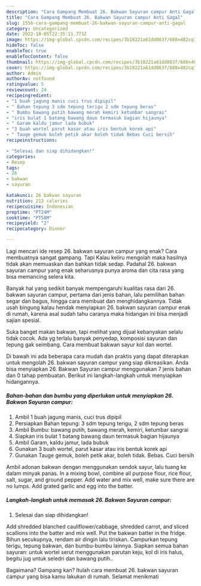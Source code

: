 ```yaml
---
description: "Cara Gampang Membuat 26. Bakwan Sayuran campur Anti Gagal"
title: "Cara Gampang Membuat 26. Bakwan Sayuran campur Anti Gagal"
slug: 1556-cara-gampang-membuat-26-bakwan-sayuran-campur-anti-gagal
category: Uncategorized
date: 2022-10-05T22:35:11.773Z
image: https://img-global.cpcdn.com/recipes/3b18221a61dd863f/680x482cq70/26-bakwan-sayuran-campur-foto-resep-utama.jpg
hideToc: false
enableToc: true
enableTocContent: false
thumbnail: https://img-global.cpcdn.com/recipes/3b18221a61dd863f/680x482cq70/26-bakwan-sayuran-campur-foto-resep-utama.jpg
cover: https://img-global.cpcdn.com/recipes/3b18221a61dd863f/680x482cq70/26-bakwan-sayuran-campur-foto-resep-utama.jpg
author: Admin
authorAv: notfound
ratingvalue: 5
reviewcount: 24
recipeingredient:
- "1 buah jagung manis cuci trus dipipil"
- " Bahan tepung 3 sdm tepung terigu 2 sdm tepung beras"
- " Bumbu bawang putih bawang merah kemiri ketumbar sangrai"
- "iris bulat 1 batang bawang daun termasuk bagian hijaunya"
- " Garam kaldu jamur lada bubuk"
- "3 buah wortel parut kasar atau iris bentuk korek api"
- " Tauge gemuk boleh petik akar boleh tidak Bebas Cuci bersih"
recipeinstructions:

- "Selesai dan siap dihidangkan!"
categories:
- Resep
tags:
- 26
- bakwan
- sayuran

katakunci: 26 bakwan sayuran 
nutrition: 213 calories
recipecuisine: Indonesian
preptime: "PT24M"
cooktime: "PT58M"
recipeyield: "2"
recipecategory: Dinner

---
```



Lagi mencari ide resep 26. bakwan sayuran campur yang enak? Cara membuatnya sangat gampang. Tapi Kalau keliru mengolah maka hasilnya tidak akan memuaskan dan bahkan tidak sedap. Padahal 26. bakwan sayuran campur yang enak seharusnya punya aroma dan cita rasa yang bisa memancing selera kita.


Banyak hal yang sedikit banyak mempengaruhi kualitas rasa dari 26. bakwan sayuran campur, pertama dari jenis bahan, lalu pemilihan bahan segar dan bagus, hingga cara membuat dan menghidangkannya. Tidak usah bingung kalau hendak menyiapkan 26. bakwan sayuran campur enak di rumah, karena asal sudah tahu caranya maka hidangan ini bisa menjadi sajian spesial.

Suka banget makan bakwan, tapi melihat yang dijual kebanyakan selalu tidak cocok. Ada yg terlalu banyak penyedap, komposisi sayuran dan tepung gak seimbang. Cara membuat bakwan sayur kol dan wortel.


Di bawah ini ada beberapa cara mudah dan praktis yang dapat diterapkan untuk mengolah 26. bakwan sayuran campur yang siap dikreasikan. Anda bisa menyiapkan 26. Bakwan Sayuran campur menggunakan 7 jenis bahan dan 0 tahap pembuatan. Berikut ini langkah-langkah untuk menyiapkan hidangannya.

<!--inarticleads1-->

##### Bahan-bahan dan bumbu yang diperlukan untuk menyiapkan 26. Bakwan Sayuran campur:

1. Ambil 1 buah jagung manis, cuci trus dipipil
1. Persiapkan  Bahan tepung: 3 sdm tepung terigu, 2 sdm tepung beras
1. Ambil  Bumbu: bawang putih, bawang merah, kemiri, ketumbar sangrai
1. Siapkan iris bulat 1 batang bawang daun termasuk bagian hijaunya
1. Ambil  Garam, kaldu jamur, lada bubuk
1. Gunakan 3 buah wortel, parut kasar atau iris bentuk korek api
1. Gunakan  Tauge gemuk, boleh petik akar, boleh tidak. Bebas. Cuci bersih


Ambil adonan bakwan dengan menggunakan sendok sayur, lalu tuang ke dalam minyak panas. In a mixing bowl, combine all purpose flour, rice flour, salt, sugar, and ground pepper. Add water and mix well, make sure there are no lumps. Add grated garlic and egg into the batter. 

<!--inarticleads2-->

##### Langkah-langkah untuk memasak 26. Bakwan Sayuran campur:


1. Selesai dan siap dihidangkan!

Add shredded blanched cauliflower/cabbage, shredded carrot, and sliced scallions into the batter and mix well. Put the bakwan batter in the fridge. Bihun secukupnya, rendam air dingin lalu tiriskan. Campurkan tepung terigu, tepung bakwan, dan bumbu-bumbu lainnya. Siapkan semua bahan sayuran: untuk wortel serut menggunakan parutan keju, kol di iris halus, begitu jug untuk seledri dan bawang putih.. 

Bagaimana? Gampang kan? Itulah cara membuat 26. bakwan sayuran campur yang bisa kamu lakukan di rumah. Selamat menikmati
